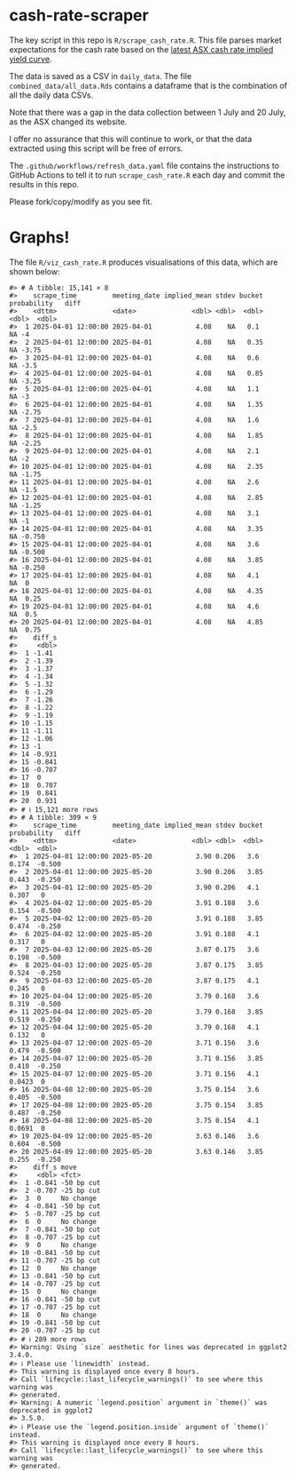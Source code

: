 
<!-- README.md is generated from README.Rmd. Please edit that file -->

# cash-rate-scraper

The key script in this repo is `R/scrape_cash_rate.R`. This file parses
market expectations for the cash rate based on the [latest ASX cash rate
implied yield
curve](https://www.asx.com.au/markets/trade-our-derivatives-market/futures-market/rba-rate-tracker).

The data is saved as a CSV in `daily_data`. The file
`combined_data/all_data.Rds` contains a dataframe that is the
combination of all the daily data CSVs.

Note that there was a gap in the data collection between 1 July and 20
July, as the ASX changed its website.

I offer no assurance that this will continue to work, or that the data
extracted using this script will be free of errors.

The `.github/workflows/refresh_data.yaml` file contains the instructions
to GitHub Actions to tell it to run `scrape_cash_rate.R` each day and
commit the results in this repo.

Please fork/copy/modify as you see fit.

# Graphs!

The file `R/viz_cash_rate.R` produces visualisations of this data, which
are shown below:

    #> # A tibble: 15,141 × 8
    #>    scrape_time         meeting_date implied_mean stdev bucket probability   diff
    #>    <dttm>              <date>              <dbl> <dbl>  <dbl>       <dbl>  <dbl>
    #>  1 2025-04-01 12:00:00 2025-04-01           4.08    NA   0.1           NA -4    
    #>  2 2025-04-01 12:00:00 2025-04-01           4.08    NA   0.35          NA -3.75 
    #>  3 2025-04-01 12:00:00 2025-04-01           4.08    NA   0.6           NA -3.5  
    #>  4 2025-04-01 12:00:00 2025-04-01           4.08    NA   0.85          NA -3.25 
    #>  5 2025-04-01 12:00:00 2025-04-01           4.08    NA   1.1           NA -3    
    #>  6 2025-04-01 12:00:00 2025-04-01           4.08    NA   1.35          NA -2.75 
    #>  7 2025-04-01 12:00:00 2025-04-01           4.08    NA   1.6           NA -2.5  
    #>  8 2025-04-01 12:00:00 2025-04-01           4.08    NA   1.85          NA -2.25 
    #>  9 2025-04-01 12:00:00 2025-04-01           4.08    NA   2.1           NA -2    
    #> 10 2025-04-01 12:00:00 2025-04-01           4.08    NA   2.35          NA -1.75 
    #> 11 2025-04-01 12:00:00 2025-04-01           4.08    NA   2.6           NA -1.5  
    #> 12 2025-04-01 12:00:00 2025-04-01           4.08    NA   2.85          NA -1.25 
    #> 13 2025-04-01 12:00:00 2025-04-01           4.08    NA   3.1           NA -1    
    #> 14 2025-04-01 12:00:00 2025-04-01           4.08    NA   3.35          NA -0.750
    #> 15 2025-04-01 12:00:00 2025-04-01           4.08    NA   3.6           NA -0.500
    #> 16 2025-04-01 12:00:00 2025-04-01           4.08    NA   3.85          NA -0.250
    #> 17 2025-04-01 12:00:00 2025-04-01           4.08    NA   4.1           NA  0    
    #> 18 2025-04-01 12:00:00 2025-04-01           4.08    NA   4.35          NA  0.25 
    #> 19 2025-04-01 12:00:00 2025-04-01           4.08    NA   4.6           NA  0.5  
    #> 20 2025-04-01 12:00:00 2025-04-01           4.08    NA   4.85          NA  0.75 
    #>    diff_s
    #>     <dbl>
    #>  1 -1.41 
    #>  2 -1.39 
    #>  3 -1.37 
    #>  4 -1.34 
    #>  5 -1.32 
    #>  6 -1.29 
    #>  7 -1.26 
    #>  8 -1.22 
    #>  9 -1.19 
    #> 10 -1.15 
    #> 11 -1.11 
    #> 12 -1.06 
    #> 13 -1    
    #> 14 -0.931
    #> 15 -0.841
    #> 16 -0.707
    #> 17  0    
    #> 18  0.707
    #> 19  0.841
    #> 20  0.931
    #> # ℹ 15,121 more rows
    #> # A tibble: 309 × 9
    #>    scrape_time         meeting_date implied_mean stdev bucket probability   diff
    #>    <dttm>              <date>              <dbl> <dbl>  <dbl>       <dbl>  <dbl>
    #>  1 2025-04-01 12:00:00 2025-05-20           3.90 0.206   3.6       0.174  -0.500
    #>  2 2025-04-01 12:00:00 2025-05-20           3.90 0.206   3.85      0.443  -0.250
    #>  3 2025-04-01 12:00:00 2025-05-20           3.90 0.206   4.1       0.307   0    
    #>  4 2025-04-02 12:00:00 2025-05-20           3.91 0.188   3.6       0.154  -0.500
    #>  5 2025-04-02 12:00:00 2025-05-20           3.91 0.188   3.85      0.474  -0.250
    #>  6 2025-04-02 12:00:00 2025-05-20           3.91 0.188   4.1       0.317   0    
    #>  7 2025-04-03 12:00:00 2025-05-20           3.87 0.175   3.6       0.198  -0.500
    #>  8 2025-04-03 12:00:00 2025-05-20           3.87 0.175   3.85      0.524  -0.250
    #>  9 2025-04-03 12:00:00 2025-05-20           3.87 0.175   4.1       0.245   0    
    #> 10 2025-04-04 12:00:00 2025-05-20           3.79 0.168   3.6       0.319  -0.500
    #> 11 2025-04-04 12:00:00 2025-05-20           3.79 0.168   3.85      0.519  -0.250
    #> 12 2025-04-04 12:00:00 2025-05-20           3.79 0.168   4.1       0.132   0    
    #> 13 2025-04-07 12:00:00 2025-05-20           3.71 0.156   3.6       0.479  -0.500
    #> 14 2025-04-07 12:00:00 2025-05-20           3.71 0.156   3.85      0.410  -0.250
    #> 15 2025-04-07 12:00:00 2025-05-20           3.71 0.156   4.1       0.0423  0    
    #> 16 2025-04-08 12:00:00 2025-05-20           3.75 0.154   3.6       0.405  -0.500
    #> 17 2025-04-08 12:00:00 2025-05-20           3.75 0.154   3.85      0.487  -0.250
    #> 18 2025-04-08 12:00:00 2025-05-20           3.75 0.154   4.1       0.0691  0    
    #> 19 2025-04-09 12:00:00 2025-05-20           3.63 0.146   3.6       0.604  -0.500
    #> 20 2025-04-09 12:00:00 2025-05-20           3.63 0.146   3.85      0.255  -0.250
    #>    diff_s move      
    #>     <dbl> <fct>     
    #>  1 -0.841 -50 bp cut
    #>  2 -0.707 -25 bp cut
    #>  3  0     No change 
    #>  4 -0.841 -50 bp cut
    #>  5 -0.707 -25 bp cut
    #>  6  0     No change 
    #>  7 -0.841 -50 bp cut
    #>  8 -0.707 -25 bp cut
    #>  9  0     No change 
    #> 10 -0.841 -50 bp cut
    #> 11 -0.707 -25 bp cut
    #> 12  0     No change 
    #> 13 -0.841 -50 bp cut
    #> 14 -0.707 -25 bp cut
    #> 15  0     No change 
    #> 16 -0.841 -50 bp cut
    #> 17 -0.707 -25 bp cut
    #> 18  0     No change 
    #> 19 -0.841 -50 bp cut
    #> 20 -0.707 -25 bp cut
    #> # ℹ 289 more rows
    #> Warning: Using `size` aesthetic for lines was deprecated in ggplot2 3.4.0.
    #> ℹ Please use `linewidth` instead.
    #> This warning is displayed once every 8 hours.
    #> Call `lifecycle::last_lifecycle_warnings()` to see where this warning was
    #> generated.
    #> Warning: A numeric `legend.position` argument in `theme()` was deprecated in ggplot2
    #> 3.5.0.
    #> ℹ Please use the `legend.position.inside` argument of `theme()` instead.
    #> This warning is displayed once every 8 hours.
    #> Call `lifecycle::last_lifecycle_warnings()` to see where this warning was
    #> generated.
